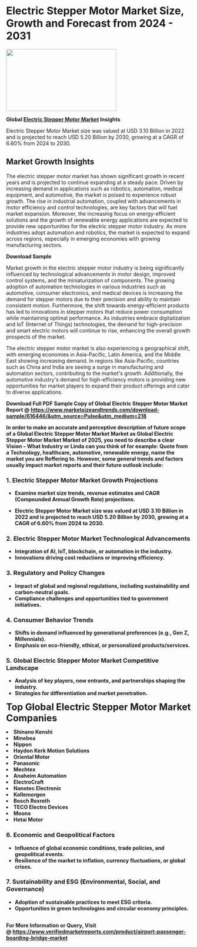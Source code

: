 <H1>Electric Stepper Motor Market Size, Growth and Forecast from 2024 - 2031</H1><img class="aligncenter size-medium wp-image-584254" src="https://thirdeyenews.in/wp-content/uploads/2024/09/Global-Market-Research-300x168.jpeg" alt="" width="300" height="168" /><p><strong>Global&nbsp;<a href="https://www.marketsizeandtrends.com/download-sample/616446/&amp;utm_source=Pulse&amp;utm_medium=218">Electric Stepper Motor Market</a> Insights</strong></p><p>Electric Stepper Motor Market size was valued at USD 3.10 Billion in 2022 and is projected to reach USD 5.20 Billion by 2030, growing at a CAGR of 6.60% from 2024 to 2030.</p><p><h2>Market Growth Insights</h2> <p>The electric stepper motor market has shown significant growth in recent years and is projected to continue expanding at a steady pace. Driven by increasing demand in applications such as robotics, automation, medical equipment, and automotive, the market is poised to experience robust growth. The rise in industrial automation, coupled with advancements in motor efficiency and control technologies, are key factors that will fuel market expansion. Moreover, the increasing focus on energy-efficient solutions and the growth of renewable energy applications are expected to provide new opportunities for the electric stepper motor industry. As more industries adopt automation and robotics, the market is expected to expand across regions, especially in emerging economies with growing manufacturing sectors.</p> <p><strong>Download Sample</strong></p> <p>Market growth in the electric stepper motor industry is being significantly influenced by technological advancements in motor design, improved control systems, and the miniaturization of components. The growing adoption of automation technologies in various industries such as automotive, consumer electronics, and medical devices is increasing the demand for stepper motors due to their precision and ability to maintain consistent motion. Furthermore, the shift towards energy-efficient products has led to innovations in stepper motors that reduce power consumption while maintaining optimal performance. As industries embrace digitalization and IoT (Internet of Things) technologies, the demand for high-precision and smart electric motors will continue to rise, enhancing the overall growth prospects of the market.</p> <p>The electric stepper motor market is also experiencing a geographical shift, with emerging economies in Asia-Pacific, Latin America, and the Middle East showing increasing demand. In regions like Asia-Pacific, countries such as China and India are seeing a surge in manufacturing and automation sectors, contributing to the market's growth. Additionally, the automotive industry's demand for high-efficiency motors is providing new opportunities for market players to expand their product offerings and cater to diverse applications.</p> <p><strong></p><p><span class=""><strong>Download Full PDF Sample Copy of Global Electric Stepper Motor Market Report</strong> @ <a href="https://www.marketsizeandtrends.com/download-sample/616446/&amp;utm_source=Pulse&amp;utm_medium=218" target="_blank">https://www.marketsizeandtrends.com/download-sample/616446/&amp;utm_source=Pulse&amp;utm_medium=218</a></span></p><p>In order to make an accurate and perceptive description of future scope of a Global&nbsp;Electric Stepper Motor Market Market as Global&nbsp;Electric Stepper Motor Market Market of 2025, you need to describe a clear Vision &ndash; What Industry or Linda can you think of for example: Quote from a Technology, healthcare, automotive, renewable energy, name the market you are Reffering to. However, some general trends and factors usually impact market reports and their future outlook include:</p><h3>1.&nbsp;<strong>Electric Stepper Motor Market Growth Projections</strong></h3><ul><li>Examine market size trends, revenue estimates and CAGR (Compounded Annual Growth Rate) projections.</li><li><p>Electric Stepper Motor Market size was valued at USD 3.10 Billion in 2022 and is projected to reach USD 5.20 Billion by 2030, growing at a CAGR of 6.60% from 2024 to 2030.</p></li></ul><h3>2.&nbsp;<strong>Electric Stepper Motor Market Technological Advancements</strong></h3><ul><li>Integration of AI, IoT, blockchain, or automation in the industry.</li><li>Innovations driving cost reductions or improving efficiency.</li></ul><h3>3.&nbsp;<strong>Regulatory and Policy Changes</strong></h3><ul><li>Impact of global and regional regulations, including sustainability and carbon-neutral goals.</li><li>Compliance challenges and opportunities tied to government initiatives.</li></ul><h3>4.&nbsp;<strong>Consumer Behavior Trends</strong></h3><ul><li>Shifts in demand influenced by generational preferences (e.g., Gen Z, Millennials).</li><li>Emphasis on eco-friendly, ethical, or personalized products/services.</li></ul><h3>5.&nbsp;<strong>Global Electric Stepper Motor Market Competitive Landscape</strong></h3><ul><li>Analysis of key players, new entrants, and partnerships shaping the industry.</li><li>Strategies for differentiation and market penetration.</li></ul><p data-pm-slice="1 1 []"><span style="color: inherit; font-family: inherit; font-size: 25px;">Top Global Electric Stepper Motor Market Companies</span></p><div class="" data-test-id=""><p><li>Shinano Kenshi</li><li> Minebea</li><li> Nippon</li><li> Haydon Kerk Motion Solutions</li><li> Oriental Motor</li><li> Panasonic</li><li> Mechtex</li><li> Anaheim Automation</li><li> ElectroCraft</li><li> Nanotec Electronic</li><li> Kollemorgen</li><li> Bosch Rexroth</li><li> TECO Electro Devices</li><li> Moons</li><li> Hetai Motor</li></p></div><h3>6.&nbsp;<strong>Economic and Geopolitical Factors</strong></h3><ul><li>Influence of global economic conditions, trade policies, and geopolitical events.</li><li>Resilience of the market to inflation, currency fluctuations, or global crises.</li></ul><h3>7.&nbsp;<strong>Sustainability and ESG (Environmental, Social, and Governance)</strong></h3><ul><li>Adoption of sustainable practices to meet ESG criteria.</li><li>Opportunities in green technologies and circular economy principles.</li></ul><h2><strong style="font-size: 14px;">For More Information or Query, Visit @&nbsp;</strong><a style="background-color: #ffffff; font-size: 14px;" href="https://www.marketsizeandtrends.com/report/electric-stepper-motor-market/" target="_blank">https://www.verifiedmarketreports.com/product/airport-passenger-boarding-bridge-market</a></h2>
